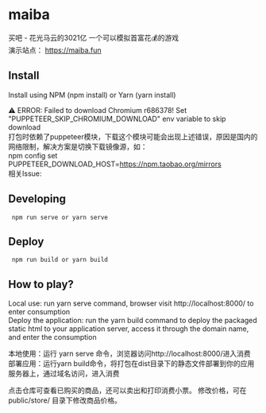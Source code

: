 # maiba
买吧 - 花光马云的3021亿 一个可以模拟首富花💰的游戏   
演示站点： https://maiba.fun   

## Install  
Install using NPM (npm install) or Yarn (yarn install)  

⚠️ ERROR: Failed to download Chromium r686378! Set "PUPPETEER_SKIP_CHROMIUM_DOWNLOAD" env variable to skip download  
打包时依赖了puppeteer模块，下载这个模块可能会出现上述错误，原因是国内的网络限制，解决方案是切换下载镜像源，如：  
npm config set PUPPETEER_DOWNLOAD_HOST=https://npm.taobao.org/mirrors  
相关Issue: [](https://github.com/puppeteer/puppeteer/issues/1597#issuecomment-351945645)

## Developing   
```
 npm run serve or yarn serve
```
## Deploy
```
 npm run build or yarn build
```

## How to play?   
Local use: run yarn serve command, browser visit http://localhost:8000/ to enter consumption   
Deploy the application: run the yarn build command to deploy the packaged static html to your application server, access it through the domain name, and enter the consumption  

本地使用：运行 yarn serve 命令，浏览器访问http://localhost:8000/进入消费   
部署应用：运行yarn build命令，将打包在dist目录下的静态文件部署到你的应用服务器上，通过域名访问，进入消费  

点击仓库可查看已购买的商品，还可以卖出和打印消费小票。
修改价格，可在 public/store/ 目录下修改商品价格。
